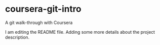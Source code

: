 # coursera-git-intro
A git walk-through with Coursera

I am editing the README file. Adding some more details about the project description.
